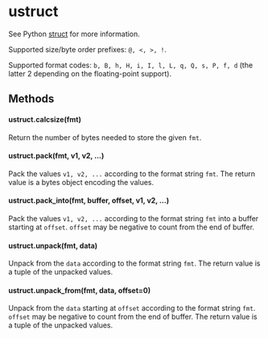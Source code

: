 # ustruct

See Python [struct](https://docs.python.org/3/library/struct.html) for more information.

Supported size/byte order prefixes: `@, <, >, !`.

Supported format codes: `b, B, h, H, i, I, l, L, q, Q, s, P, f, d` \(the latter 2 depending on the floating-point support).

## Methods

#### ustruct.calcsize\(fmt)

Return the number of bytes needed to store the given `fmt`.

#### ustruct.pack\(fmt, v1, v2, ...)

Pack the values `v1, v2, ...` according to the format string `fmt`. The return value is a bytes object encoding the values.

#### ustruct.pack\_into\(fmt, buffer, offset, v1, v2, ...)

Pack the values `v1, v2, ...` according to the format string `fmt` into a buffer starting at `offset`. `offset` may be negative to count from the end of buffer.

#### ustruct.unpack\(fmt, data)

Unpack from the `data` according to the format string `fmt`. The return value is a tuple of the unpacked values.

#### ustruct.unpack\_from\(fmt, data, offset=0)

Unpack from the `data` starting at `offset` according to the format string `fmt`. `offset` may be negative to count from the end of buffer. The return value is a tuple of the unpacked values.

